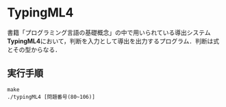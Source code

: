 # TypingML4

書籍「プログラミング言語の基礎概念」の中で用いられている導出システム**TypingML4**において，判断を入力として導出を出力するプログラム．判断は式とその型からなる．

## 実行手順

```
make
./typingML4 [問題番号(80~106)]
```